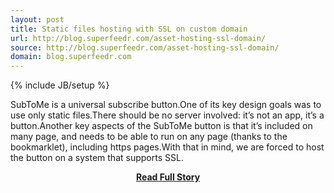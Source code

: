 ```yaml
---
layout: post
title: Static files hosting with SSL on custom domain
url: http://blog.superfeedr.com/asset-hosting-ssl-domain/
source: http://blog.superfeedr.com/asset-hosting-ssl-domain/
domain: blog.superfeedr.com
---
```

{% include JB/setup %}<p>SubToMe is a universal subscribe button.One of its key design goals was to use only static files.There should be no server involved: it’s not an app, it’s a button.Another key aspects of the SubToMe button is that it’s included on many page, and needs to be able to run on any page (thanks to the bookmarklet), including https pages.With that in mind, we are forced to host the button on a system that supports SSL.</p>
<center><p><a href="http://blog.superfeedr.com/asset-hosting-ssl-domain/" style='padding:25px; font-sze:18px; font-weight: bold;'>Read Full Story</a></p></center>
